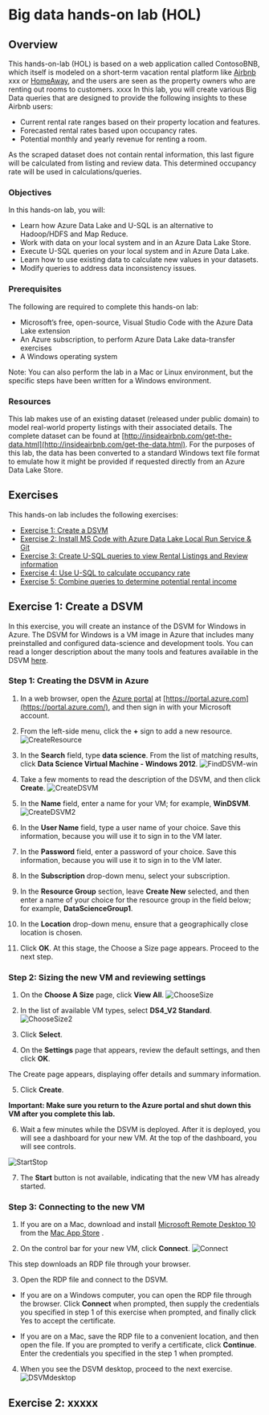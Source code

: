 # Big data hands-on lab (HOL) #
<a name="Overview"></a>
## Overview ##
This hands-on-lab (HOL) is based on a web application called ContosoBNB, which itself is modeled on a short-term vacation rental platform like [Airbnb](https://www.airbnb.com/)
xxx or [HomeAway](https://www.homeaway.com/), and the users are seen as the property owners who are renting out rooms to customers. 
xxxx
In this lab, you will create various Big Data queries that are designed to provide the following insights to these Airbnb users:

+ Current rental rate ranges based on their property location and features.
+ Forecasted rental rates based upon occupancy rates.
+ Potential monthly and yearly revenue for renting a room.

As the scraped dataset does not contain rental information, this last figure will be calculated from listing and review data. This determined occupancy rate will be used in calculations/queries.

### Objectives
In this hands-on lab, you will:
+ Learn how Azure Data Lake and U-SQL is an alternative to Hadoop/HDFS and Map Reduce.
+ Work with data on your local system and in an Azure Data Lake Store.
+ Execute U-SQL queries on your local system and in Azure Data Lake.
+ Learn how to use existing data to calculate new values in your datasets.
+ Modify queries to address data inconsistency issues.

### Prerequisites

The following are required to complete this hands-on lab:

- Microsoft’s free, open-source, Visual Studio Code with the Azure Data Lake extension
- An Azure subscription, to perform Azure Data Lake data-transfer exercises
- A Windows operating system


Note: You can also perform the lab in a Mac or Linux environment, but the specific steps have been written for a Windows environment.

### Resources

This lab makes use of an existing dataset (released under public domain) to model real-world property listings with their associated details. The complete dataset can be found at [http://insideairbnb.com/get-the-data.html](http://insideairbnb.com/get-the-data.html). For the purposes of this lab, the data has been converted to a standard Windows text file format to emulate how it might be provided if requested directly from an Azure Data Lake Store.

## Exercises

This hands-on lab includes the following exercises:

-   [Exercise 1: Create a DSVM](https://github.com/ProwessInfo/AzureUniversityRedShirt/tree/master/Challenges/MachineLearningHOL#Exercise1)
-   [Exercise 2: Install MS Code with Azure Data Lake Local Run Service & Git](https://github.com/ProwessInfo/AzureUniversityRedShirt/tree/master/Challenges/BigDataHOL#Exercise1)
-   [Exercise 3: Create U-SQL queries to view Rental Listings and Review information](https://github.com/ProwessInfo/AzureUniversityRedShirt/tree/master/Challenges/BigDataHOL#Exercise2)
-   [Exercise 4: Use U-SQL to calculate occupancy rate](https://github.com/ProwessInfo/AzureUniversityRedShirt/tree/master/Challenges/BigDataHOL#Exercise3)
-   [Exercise 5: Combine queries to determine potential rental income](https://github.com/ProwessInfo/AzureUniversityRedShirt/tree/master/Challenges/BigDataHOL#Exercise4)



## Exercise 1: Create a DSVM


In this exercise, you will create an instance of the DSVM for Windows in Azure. The DSVM for Windows is a VM image in Azure that includes many preinstalled and configured data-science and development tools. You can read a longer description about the many tools and features available in the DSVM [here](https://azuremarketplace.microsoft.com/en-us/marketplace/apps/microsoft-ads.linux-data-science-vm-ubuntu).


### Step 1: Creating the DSVM in Azure

1.  In a web browser, open the [Azure portal](https://portal.azure.com/) at [https://portal.azure.com](https://portal.azure.com/), and then sign in with your Microsoft account.

2.  From the left-side menu, click the **+** sign to add a new resource.
![CreateResource](img/CreateResource.jpg)
3.  In the **Search** field, type **data science**. From the list of matching results, click **Data Science Virtual Machine - Windows 2012**.
![FindDSVM-win](img/FindDSVM-win.jpg)
4.  Take a few moments to read the description of the DSVM, and then click **Create**.
![CreateDSVM](img/CreateDSVM.jpg)
5.  In the **Name** field, enter a name for your VM; for example, **WinDSVM**.
![CreateDSVM2](img/CreateDSVM2.jpg)
7.  In the **User Name** field, type a user name of your choice. Save this information, because you will use it to sign in to the VM later.

9.  In the **Password** field, enter a password of your choice. Save this information, because you will use it to sign in to the VM later.

10.  In the **Subscription** drop-down menu, select your subscription.

11.  In the **Resource Group** section, leave **Create New** selected, and then enter a name of your choice for the resource group in the field below; for example, **DataScienceGroup1**.

12.  In the **Location** drop-down menu, ensure that a geographically close location is chosen.

13.  Click **OK**.
At this stage, the Choose a Size page appears. Proceed to the next step.

### Step 2: Sizing the new VM and reviewing settings

1.  On the **Choose A Size** page, click **View All**.
![ChooseSize](img/ChooseSize.jpg)
2.  In the list of available VM types, select **DS4_V2 Standard**.
![ChooseSize2](img/ChooseSize2.jpg)
3.  Click **Select**.

4.  On the **Settings** page that appears, review the default settings, and then click **OK**. 

The Create page appears, displaying offer details and summary information.

5.  Click **Create**.

**Important: Make sure you return to the Azure portal and shut down this VM after you complete this lab.**

6.  Wait a few minutes while the DSVM is deployed. After it is deployed, you will see a dashboard for your new VM. At the top of the dashboard, you will see controls.

![StartStop](img/StartStop.jpg)

7.  The **Start** button is not available, indicating that the new VM has already started.

### Step 3: Connecting to the new VM
1. If you are on a Mac, download and install [Microsoft Remote Desktop 10](https://itunes.apple.com/us/app/microsoft-remote-desktop-10/id1295203466?mt=12) from the [Mac App Store](https://itunes.apple.com/us/app/microsoft-remote-desktop-10/id1295203466?mt=12) . 

2. On the control bar for your new VM, click **Connect**.
![Connect](img/Connect.jpg)

This step downloads an RDP file through your browser.  

3. Open the RDP file and connect to the DSVM.

- If you are on a Windows computer, you can open the RDP file through the browser. Click **Connect** when prompted, then supply the credentials you specified in step 1 of this exercise when prompted, and finally click Yes to accept the certificate.

- If you are on a Mac, save the RDP file to a convenient location, and then open the file.  If you are prompted to verify a certificate, click **Continue**. Enter the credentials you specified in the step 1 when prompted.

4.  When you see the DSVM desktop, proceed to the next exercise.
![DSVMdesktop](img/DSVMdesktop.jpg)

## Exercise 2: xxxxx
<!--stackedit_data:
eyJoaXN0b3J5IjpbLTM3NjIyNDY0OV19
-->